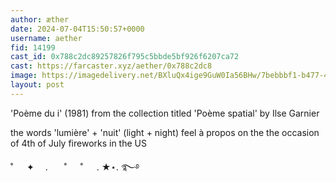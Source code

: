 ```yaml
---
author: æther
date: 2024-07-04T15:50:57+0000
username: aether
fid: 14199
cast_id: 0x788c2dc89257826f795c5bbde5bf926f6207ca72
cast: https://farcaster.xyz/aether/0x788c2dc8
image: https://imagedelivery.net/BXluQx4ige9GuW0Ia56BHw/7bebbbf1-b477-4635-6038-e9e1311d3f00/original
layout: post
---
```


'Poème du i' (1981)
from the collection titled 'Poème spatial'
by Ilse Garnier

the words 'lumière' + 'nuit' (light + night)
feel à propos on the the occasion of
4th of July fireworks in the US

˚ 　 ✦ 　. 　  ˚ 　 ˚ 　 . ★⋆. ࿐࿔

<img src='https://imagedelivery.net/BXluQx4ige9GuW0Ia56BHw/7bebbbf1-b477-4635-6038-e9e1311d3f00/original' alt='' referrerpolicy='no-referrer'/>
